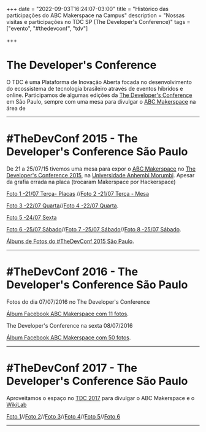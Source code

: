 +++ 
date = "2022-09-03T16:24:07-03:00" 
title = "Histórico das participações do ABC Makerspace na Campus" 
description = "Nossas visitas e participações no TDC SP (The Developer's Conference)" 
tags = ["evento", "#thedevconf", "tdv"]

+++

# The Developer's Conference

O TDC é uma Plataforma de Inovação Aberta focada no desenvolvimento do ecossistema de tecnologia brasileiro através de eventos híbridos e online.
Participamos de algumas edições da [The Developer's Conference](https://thedevconf.com/tdc/2022/index.html) em São Paulo, sempre com uma mesa para divulgar o [ABC Makerspace](https://abcmakerspace.com.br/) na área de 

________________________________________
# #TheDevConf 2015 - The Developer's Conference São Paulo
De 21 a 25/07/15 tivemos uma mesa para expor o [ABC Makerspace](https://abcmakerspace.com.br/) no [The Developer's Conference 2015](https://thedevconf.com/tdc/2015/saopaulo/trilhas), na [Universidade Anhembi Morumbi](https://portal.anhembi.br/).
Apesar da grafia errada na placa (trocaram Makerspace por Hackerspace)

[Foto 1 -21/07 Terça- Placas](https://www.facebook.com/TheDevelopersConference/photos/a.940790812647964/940859625974416/) //[Foto 2 -21/07 Terça - Mesa](https://www.facebook.com/TheDevelopersConference/photos/a.940790812647964/940846755975703/)

[Foto 3 -22/07 Quarta](https://www.facebook.com/TheDevelopersConference/photos/a.940868489306863/940878949305817/)//[Foto 4 -22/07 Quarta](https://www.facebook.com/TheDevelopersConference/photos/a.940868489306863/940879055972473/).

[Foto 5 -24/07 Sexta](https://www.facebook.com/TheDevelopersConference/photos/a.941481852578860/941499745910404/)

[Foto 6 -25/07 Sábado](https://www.facebook.com/TheDevelopersConference/photos/a.941529149240797/941547975905581/)//[Foto 7 -25/07 Sábado](https://www.facebook.com/TheDevelopersConference/photos/a.941529149240797/941548929238819/)//[Foto 8 -25/07 Sábado](https://www.facebook.com/TheDevelopersConference/photos/a.941529149240797/941548932572152/).

[Álbuns de Fotos do #TheDevConf 2015 São Paulo](https://thedevconf.com/tdc/2015/saopaulo/fotos).
________________________________________

# #TheDevConf 2016 - The Developer's Conference São Paulo

Fotos do dia 07/07/2016 no The Developer's Conference

[Álbum Facebook ABC Makerspace com 11 fotos](https://www.facebook.com/media/set/?set=a.1733085350292144&type=3).

The Developer's Conference na sexta 08/07/2016

[Álbum Facebook ABC Makerspace com 50 fotos](https://www.facebook.com/media/set/?set=a.1733113436956002&type=3).
________________________________________
# #TheDevConf 2017 - The Developer's Conference São Paulo

Aproveitamos o espaço no [TDC 2017](https://thedevconf.com/tdc/2017/saopaulo/trilhas) para divulgar o ABC Makerspace e o [WikiLab]()

[Foto 1](https://www.facebook.com/abcmakerspace/photos/pb.100063769111466.-2207520000../1911579405776070/?type=3)//[Foto 2](https://www.facebook.com/abcmakerspace/photos/pb.100063769111466.-2207520000../1911579199109424/?type=3)//[Foto 3](https://www.facebook.com/abcmakerspace/photos/pb.100063769111466.-2207520000../1911577559109588/?type=3)//[Foto 4](https://www.facebook.com/abcmakerspace/photos/pb.100063769111466.-2207520000../1911575209109823/?type=3)//[Foto 5](https://www.facebook.com/abcmakerspace/photos/pb.100063769111466.-2207520000../1911572675776743/?type=3)//[Foto 6](https://www.facebook.com/abcmakerspace/photos/pb.100063769111466.-2207520000../1911572559110088/?type=3)
________________________________________
